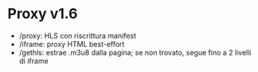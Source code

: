# Proxy v1.6
- /proxy: HLS con riscrittura manifest
- /iframe: proxy HTML best-effort
- /gethls: estrae .m3u8 dalla pagina; se non trovato, segue fino a 2 livelli di iframe
